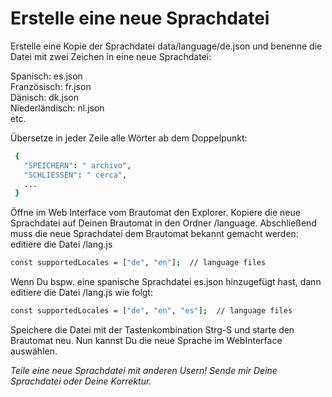 # Erstelle eine neue Sprachdatei

Erstelle eine Kopie der Sprachdatei data/language/de.json und benenne die Datei mit zwei Zeichen in eine neue Sprachdatei:

Spanisch: es.json\
Französisch: fr.json\
Dänisch: dk.json\
Niederländisch: nl.json\
etc.

Übersetze in jeder Zeile alle Wörter ab dem Doppelpunkt:

```bash
 {
   "SPEICHERN": " archivo",
   "SCHLIESSEN": " cerca",
   ...
 }
```

Öffne im Web Interface vom Brautomat den Explorer. Kopiere die neue Sprachdatei auf Deinen Brautomat in den Ordner /language. Abschließend muss die neue Sprachdatei dem Brautomat bekannt gemacht werden: editiere die Datei /lang.js

```bash
const supportedLocales = ["de", "en"];  // language files 
```

Wenn Du bspw. eine spanische Sprachdatei es.json hinzugefügt hast, dann editiere die Datei /lang.js wie folgt:

```bash
const supportedLocales = ["de", "en", "es"];  // language files 
```

Speichere die Datei mit der Tastenkombination Strg-S und starte den Brautomat neu. Nun kannst Du die neue Sprache im WebInterface auswählen.

_Teile eine neue Sprachdatei mit anderen Usern! Sende mir Deine Sprachdatei oder Deine Korrektur._
